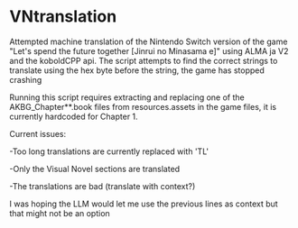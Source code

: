 # VNtranslation
Attempted machine translation of the Nintendo Switch version of the game "Let's spend the future together [Jinrui no Minasama e]" using ALMA ja V2 and the koboldCPP api.
The script attempts to find the correct strings to translate using the hex byte before the string, the game has stopped crashing

Running this script requires extracting and replacing one of the AKBG_Chapter**.book files from resources.assets in the game files, it is currently hardcoded for Chapter 1.

Current issues:

-Too long translations are currently replaced with 'TL'

-Only the Visual Novel sections are translated

-The translations are bad (translate with context?)

I was hoping the LLM would let me use the previous lines as context but that might not be an option